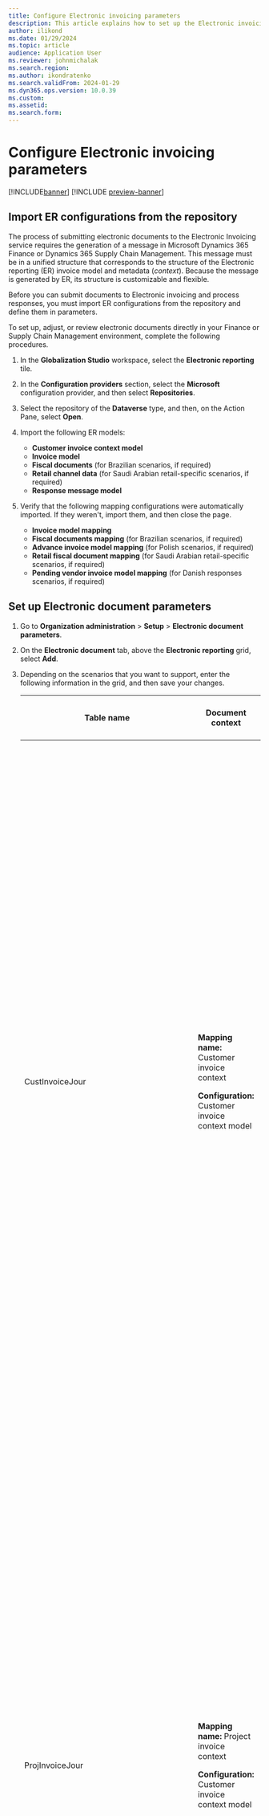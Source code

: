 ```yaml
---
title: Configure Electronic invoicing parameters
description: This article explains how to set up the Electronic invoicing parameters in Globalization Studio.
author: ilikond
ms.date: 01/29/2024
ms.topic: article
audience: Application User
ms.reviewer: johnmichalak
ms.search.region: 
ms.author: ikondratenko
ms.search.validFrom: 2024-01-29
ms.dyn365.ops.version: 10.0.39
ms.custom: 
ms.assetid: 
ms.search.form: 
---
```


# Configure Electronic invoicing parameters

[!INCLUDE[banner](../../includes/banner.md)]
[!INCLUDE [preview-banner](~/../shared-content/shared/preview-includes/preview-banner.md)]

## Import ER configurations from the repository

The process of submitting electronic documents to the Electronic Invoicing service requires the generation of a message in Microsoft Dynamics 365 Finance or Dynamics 365 Supply Chain Management. This message must be in a unified structure that corresponds to the structure of the Electronic reporting (ER) invoice model and metadata (*context*). Because the message is generated by ER, its structure is customizable and flexible.

Before you can submit documents to Electronic invoicing and process responses, you must import ER configurations from the repository and define them in parameters.

To set up, adjust, or review electronic documents directly in your Finance or Supply Chain Management environment, complete the following procedures.

1. In the **Globalization Studio** workspace, select the **Electronic reporting** tile.
1. In the **Configuration providers** section, select the **Microsoft** configuration provider, and then select **Repositories**.
1. Select the repository of the **Dataverse** type, and then, on the Action Pane, select **Open**.
1. Import the following ER models:

    - **Customer invoice context model**
    - **Invoice model**
    - **Fiscal documents** (for Brazilian scenarios, if required)
    - **Retail channel data** (for Saudi Arabian retail-specific scenarios, if required)
    - **Response message model**

1. Verify that the following mapping configurations were automatically imported. If they weren't, import them, and then close the page.

    - **Invoice model mapping**
    - **Fiscal documents mapping** (for Brazilian scenarios, if required)
    - **Advance invoice model mapping** (for Polish scenarios, if required)
    - **Retail fiscal document mapping** (for Saudi Arabian retail-specific scenarios, if required)
    - **Pending vendor invoice model mapping** (for Danish responses scenarios, if required)

## Set up Electronic document parameters

1. Go to **Organization administration** \> **Setup** \> **Electronic document parameters**.
1. On the **Electronic document** tab, above the **Electronic reporting** grid, select **Add**.
1. Depending on the scenarios that you want to support, enter the following information in the grid, and then save your changes.

    | Table name | Document context | Electronic document model mapping | Features that it's required for |
    |------------|------------------|-----------------------------------|---------------------------------|
    | CustInvoiceJour | <p><b>Mapping name:</b> Customer invoice context</p><p><b>Configuration:</b> Customer invoice context model</p> | <p><b>Mapping name:</b> Customer Invoice</p><p><b>Configuration:</b> Invoice model mapping</p> | <ul><li>Austrian electronic invoices (AT)</li><li>Belgian electronic invoice (BE)</li><li>Danish electronic invoice (DK)</li><li>Egyptian electronic invoice (EG)</li><li>Estonian electronic invoice (EE)</li><li>Finish electronic invoice (FI)</li><li>French electronic invoice (FR)</li><li>German electronic invoice (DE)</li><li>FatturaPA (IT)</li><li>Dutch electronic invoice (NL)</li><li>Norwegian electronic invoice (NO)</li><li>Polish electronic invoice (PL)</li><li>Spanish electronic invoice (ES)</li><li>PEPPOL electronic invoice</li><li>Saudi Arabian electronic invoice (SA)</li><li>Australian electronic invoice (AU)</li><li>New Zealand electronic invoice (NZ)</li></ul> |
    | ProjInvoiceJour | <p><b>Mapping name:</b> Project invoice context</p><p><b>Configuration:</b> Customer invoice context model</p> | <p><b>Mapping name:</b> Project Invoice</p><p><b>Configuration:</b> Invoice model mapping</p> | <ul><li>Austrian electronic invoices (AT)</li><li>Belgian electronic invoice (BE)</li><li>Danish electronic invoice (DK)</li><li>Egyptian electronic invoice (EG)</li><li>Estonian electronic invoice (EE)</li><li>Finish electronic invoice (FI)</li><li>French electronic invoice (FR)</li><li>German electronic invoice (DE)</li><li>FatturaPA (IT)</li><li>Dutch electronic invoice (NL)</li><li>Norwegian electronic invoice (NO)</li><li>Polish electronic invoice (PL)</li><li>Spanish electronic invoice (ES)</li><li>PEPPOL electronic invoice</li><li>Saudi Arabian electronic invoice (SA)</li><li>Australian electronic invoice (AU)</li><li>New Zealand electronic invoice (NZ)</li></ul> |
    | CzCustAdvanceInvoiceTable | <p><b>Mapping name:</b> Advance invoice context</p><p><b>Configuration:</b> Customer invoice context model</p> | <p><b>Mapping name:</b> Advance invoice model mapping</p><p><b>Configuration:</b> Advance invoice model mapping</p> | Polish electronic invoice (PL) |
    | RetailTransactionFiscalTransDocumentView | <p><b>Mapping name:</b> Retail fiscal document context</p><p><b>Configuration:</b> Customer invoice context model</p> | <p><b>Mapping name:</b> Retail fiscal document</p><p><b>Configuration:</b> Retail fiscal document mapping</p> | Saudi Arabian electronic invoice (SA) |
    | FiscalDocument\_BR | <p><b>Mapping name:</b> Fiscal document context</p><p><b>Configuration:</b> Customer invoice context model</p> | <p><b>Mapping name:</b> Fiscal documents mapping</p><p><b>Configuration:</b> Fiscal documents mapping</p> | Brazilian NF-e (BR) |
    | Correction letter | <p><b>Mapping name:</b> FD correction letter context</p><p><b>Configuration:</b> Customer invoice context model</p> | <p><b>Mapping name:</b> Correction letter mapping</p><p><b>Configuration:</b> Fiscal documents mapping</p> | Brazilian NF-e (BR) |
    | Service Fiscal document | <p><b>Mapping name:</b> Fiscal document context</p><p><b>Configuration:</b> Customer invoice context model</p> | <p><b>Mapping name:</b> Fiscal documents mapping</p><p><b>Configuration:</b> Fiscal documents mapping</p> | Brazilian NFS-e ABRASF Curitiba (BR) |
   | VendInvoiceInfoTable | <p>**Mapping name:** Pending vendor invoice context</p><p>**Configuration:** Customer invoice context model</p> | <p>**Mapping name:**  Pending vendor invoice model mapping</p><p>**Configuration:** Pending vendor invoice model mapping</p> | Danish electronic invoice (DK) |
   | LedgerJournalTrans | <p>**Mapping name:** Prepayment invoice context</p><p>**Configuration:** Customer invoice context model</p> | <p>**Mapping name:**  Customer prepayments</p><p>**Configuration:** Invoice model mapping</p> | Saudi Arabian Zatca submission (SA) |
   | VendInvoiceJour | <p><b>Mapping name:</b> ... context</p><p><b>Configuration:</b> Customer invoice context model</p> | <p><b>Mapping name:</b> ...</p><p><b>Configuration:</b> ... mapping</p> | Electronic invoicing for Malaysia |

If you derive a configuration from the configuration that's mentioned in the preceding table, define the new configuration.

To set up the rules to process responses from the Electronic Invoicing service, and to update Finance and Supply Chain Management data based on invoices that are processed by the service, set up response types. In most scenarios, this setup is country/region-specific. Therefore, we recommend that you follow the country/region-specific instructions. For more information, see [Availability of Electronic invoicing features by country or region](e-invoicing-country-specific-availability.md).

## Create a Key Vault reference

1. On the **Electronic document parameters** page, on the **Electronic Invoicing** tab, on the **Key Vault settings** FastTab, select **Key Vault parameters**.
1. On the **Key Vault parameters** page, select **New** to create a Key Vault reference.
1. In the **Name** field, enter the name of the Key Vault reference.
1. In the **Description** field, enter a description.
1. In the **Key Vault URI** field, paste the Key Vault URI from the key vault (`https://<your key vault>.vault.azure.net/`). For more information, see [Create an Azure key vault in the Azure portal](gs-e-invoicing-create-azure-key-vault-azure-portal.md).
1. In the **Certificates** section, select **Add**.
1. In the **Name** field, enter the name of the storage account secret or certificate. This name should match the name of the Key Vault secret that holds the shared access signature (SAS) token of the storage account. For more information, see [Create an Azure storage account in the Azure portal](gs-e-invoicing-create-azure-storage-account-azure-portal.md).
1. In the **Description** field, enter a description.
1. In the **Type** field, select either **Secret** or **Certificate**, depending on what you're configuring.

    > [!NOTE]
    > In some scenarios, you must use public certificates that have the .cer file name extension. However, Key Vault doesn't support importing and storing certificates of this type as Key Vault certificates. In these scenarios, you should save the .cer file as a Base-64-encoded X.509 (.CER) string. Then, in a Key Vault secret, store the string that appears between the **BEGIN CERTIFICATE** line and the **END CERTIFICATE** line in the file. In the service environment, you should still create a reference to the Key Vault record and set the **Type** field to **Certificate**.
    >
    > Alternatively, use the following PowerShell script to generate a Base-64 string of the .cer certificate file.
    > 
    > ```powershell
    > $FilePath = ''
    > $Cer = New-Object -TypeName System.Security.Cryptography.X509Certificates.X509Certificate2($FilePath)
    > $BinCert = $Cer.GetRawCertData()
    > $Base64Cert = [System.Convert]::ToBase64String($BinCert)
    > echo $Base64Cert
    > ```

1. If your specific scenarios require a chain of certificates to apply digital signatures or establish a secure (Secure Sockets Layer \[SSL\]) connection to external web services, create a chain of certificates where the certificates are in the following order: *Root certificates* \> *Intermediate certificates* \> *End-user certificates*. Root certificate authorities (CAs) are a trusted source of certificates. Intermediate CA certificates are bridges that link the end-user certificates to the root CA certificates. To create and set up a chain of certificates, follow these steps:

    1. On the Action Pane, select **Chain of certificates**.
    1. Select **New** to create a chain of certificates.
    1. In the **Name** field, enter the name of the chain of certificates.
    1. In the **Description** field, enter a description.
    1. In the **Certificates** section, select **Add** to add a certificate to the chain.
    1. Use the **Up** or **Down** button to change the position of the certificate in the chain. Keep the CA root certificate at the top of the list and the end-user certificate at the bottom.
    1. Save the data, and close the **Chain of certificates** page.

1. Save the data, and close the **Key Vault parameters** page.
1. In the **Key Vault** field, select the key vault that you created in previous steps.
1. In the **Storage SAS token secret** field, select the name of the storage account secret that must be used to authenticate access to the storage account.

### Configure number sequences

If your scenarios require number sequences (for example, in file names), you can use number sequences that are used either across Globalization features or for a specific Globalization feature. After a number sequence is defined, you can use it in variables and processing pipelines. To track the use of a number sequence, look for a value in the **Current Value** field and a selected **In use** checkbox on the **Number sequences** FastTab on the **Electronic Invoicing** tab of the **Electronic document parameters** page.

To create a number sequence, select **New** on the **Number sequences** FastTab. Then enter a name and description.

To delete a number sequence if it's no longer used, select **Delete**.

## Inactivate legacy Electronic invoicing functionality

To inactivate old (legacy) ER functionality for some features, and to activate additional functionality in Finance and Supply Chain Management for some country/region-specific scenarios, enable the corresponding feature on the **Features** tab of the **Electronic document parameters** page.

When you enable a feature in the list, the legacy functionality is inactivated for the corresponding country or region and feature name.
